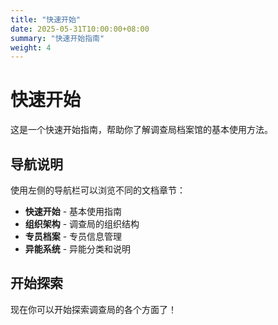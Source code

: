 ```yaml
---
title: "快速开始"
date: 2025-05-31T10:00:00+08:00
summary: "快速开始指南"
weight: 4
---
```


# 快速开始

这是一个快速开始指南，帮助你了解调查局档案馆的基本使用方法。

## 导航说明

使用左侧的导航栏可以浏览不同的文档章节：

- **快速开始** - 基本使用指南
- **组织架构** - 调查局的组织结构
- **专员档案** - 专员信息管理
- **异能系统** - 异能分类和说明

## 开始探索

现在你可以开始探索调查局的各个方面了！